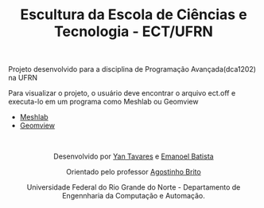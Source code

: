 <h1 align="center">Escultura da Escola de Ciências e Tecnologia - ECT/UFRN</h1>
</br>
<p> Projeto desenvolvido para a disciplina de Programação Avançada(dca1202) na UFRN </p>
</hr>
<p> Para visualizar o projeto, o usuário deve encontrar o arquivo ect.off e executa-lo em um programa como Meshlab ou Geomview</p>

<ul>
  <li><a href = "https://www.meshlab.net/">Meshlab</a></li>
  <li><a href = "http://www.geomview.org/">Geomview</a></li>
</ul>

</br>
<div align="center">
  <p>Desenvolvido por <a href="https://github.com/yantvrs">Yan Tavares</a> e <a href="https://github.com/EmanoelBatista">Emanoel Batista</a></p>
  <p>Orientado pelo professor <a href="https://github.com/agostinhobritojr">Agostinho Brito</a>
  <p>Universidade Federal do Rio Grande do Norte - Departamento de Engennharia da Computação e Automação.</p>
</div>
